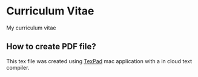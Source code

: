 # Curriculum Vitae 

My curriculum vitae

## How to create PDF file?

This tex file was created using [TexPad](https://www.texpad.com) mac application with a in cloud text compiler.
